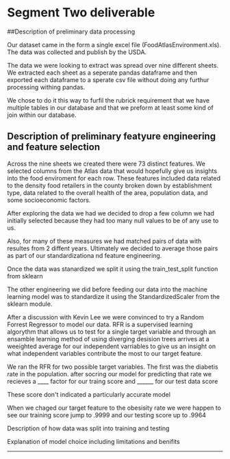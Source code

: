 # Segment Two deliverable

##Description of preliminary data processing

Our dataset came in the form a single excel file (FoodAtlasEnvironment.xls). The data was collected and publish by the USDA. 

The data we were looking to extract was spread over nine different sheets. We extracted each sheet as a seperate pandas dataframe and then exported each dataframe to a sperate csv file without doing any furthur processing withing pandas.

We chose to do it this way to furfil the rubrick requirement that we have multiple tables in our database and that we preform at least some kind of join within our database.

## Description of preliminary featyure engineering and feature selection
Across the nine sheets we created there were 73 distinct features. We selected columns from the Atlas data that would hopefully give us insights into the food enviroment for each row. These features included data related to the density food retailers in the county broken down by establishment type, data related to the overall health of the area, population data, and some socioeconomic factors.

After exploring the data we had we decided to drop a few column we had initially selected because they had too many null values to be of any use to us.

Also, for many of these measures we had matched pairs of data with resultes from 2 diffent years. Ultimately we decided to average those pairs as part of our standardizationa nd feature engineering.

Once the data was stanardized we split it using the train_test_split function from sklearn

The other engineering we did before feeding our data into the machine learning model was to standardize it using the StandardizedScaler from the sklearn module.

After a discussion with Kevin Lee we were convinced to try a Random Forrest Regressor to model our data. RFR is a supervised learning algorythm that allows us to test for a single target variable and through an ensamble learning method of using diverging desision trees arrives at a weeighted average for our independent varriables to give us an insight on what independent variables contribute the most to our target feature.

We ran the RFR for two possible target variables. The first was the diabetis rate in the population. after socring our model for predicting that rate we recieves a ____ factor for our traing score and ______ for our test data score

These score don't indicated a particularly accurate model

When we chaged our target feature to the obesisity rate we were happen to see our training score jump to .9999 and our testing score up to .9964





Description of how data was split into training and testing

Explanation of model choice including limitations and benifits
___
